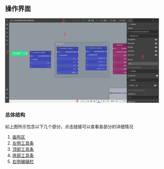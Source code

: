 ## 操作界面

<img src='./images/layout.png' width='1000'>

### 总体结构
如上图所示包含以下几个部分，点击链接可以查看各部分的详细情况
1. [画布区](./canvas.md)
2. [左侧工具条](./toolbar.md)
3. [顶部工具条](./navbar.md)
4. [底部工具条](./footbar.md)
5. [右侧编辑栏](./sidebar.md)